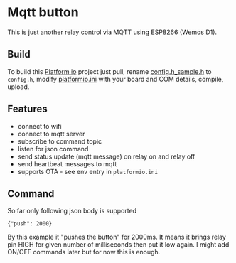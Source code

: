 # Mqtt button
This is just another relay control via MQTT using ESP8266 (Wemos D1).

## Build
To build this [Platform io](https://platformio.org) project just pull, rename [config.h_sample.h](include/config.h_sample.h) to `config.h`, modify [platformio.ini](platformio.ini) with your board and COM details, compile, upload.

## Features
* connect to wifi
* connect to mqtt server
* subscribe to command topic
* listen for json command
* send status update (mqtt message) on relay on and relay off
* send heartbeat messages to mqtt
* supports OTA - see env entry in `platformio.ini`

## Command
So far only following json body is supported

    {"push": 2000}

By this example it "pushes the button" for 2000ms. It means it brings relay pin HIGH for given number of milliseconds then put it low again. 
I might add ON/OFF commands later but for now this is enough.
